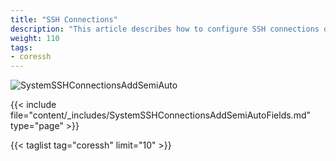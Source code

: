 ```yaml
---
title: "SSH Connections"
description: "This article describes how to configure SSH connections on TrueNAS CORE."
weight: 110
tags:
- coressh
---
```


![SystemSSHConnectionsAddSemiAuto](/images/CORE/12.0/SystemSSHConnectionsAddSemiAuto.png "Semi-Auto Connection")

{{< include file="content/_includes/SystemSSHConnectionsAddSemiAutoFields.md" type="page" >}}

{{< taglist tag="coressh" limit="10" >}}

